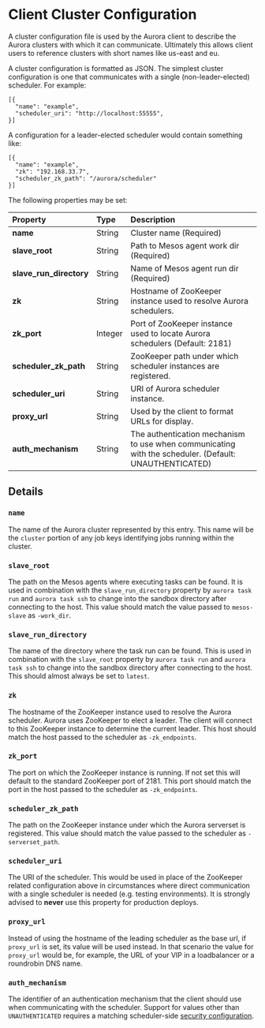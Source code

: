 # Client Cluster Configuration

A cluster configuration file is used by the Aurora client to describe the Aurora clusters with
which it can communicate. Ultimately this allows client users to reference clusters with short names
like us-east and eu.

A cluster configuration is formatted as JSON.  The simplest cluster configuration is one that
communicates with a single (non-leader-elected) scheduler.  For example:

    [{
      "name": "example",
      "scheduler_uri": "http://localhost:55555",
    }]


A configuration for a leader-elected scheduler would contain something like:

    [{
      "name": "example",
      "zk": "192.168.33.7",
      "scheduler_zk_path": "/aurora/scheduler"
    }]


The following properties may be set:

  **Property**             | **Type** | **Description**
  :------------------------| :------- | :--------------
   **name**                | String   | Cluster name (Required)
   **slave_root**          | String   | Path to Mesos agent work dir (Required)
   **slave_run_directory** | String   | Name of Mesos agent run dir (Required)
   **zk**                  | String   | Hostname of ZooKeeper instance used to resolve Aurora schedulers.
   **zk_port**             | Integer  | Port of ZooKeeper instance used to locate Aurora schedulers (Default: 2181)
   **scheduler_zk_path**   | String   | ZooKeeper path under which scheduler instances are registered.
   **scheduler_uri**       | String   | URI of Aurora scheduler instance.
   **proxy_url**           | String   | Used by the client to format URLs for display.
   **auth_mechanism**      | String   | The authentication mechanism to use when communicating with the scheduler. (Default: UNAUTHENTICATED)


## Details

### `name`

The name of the Aurora cluster represented by this entry. This name will be the `cluster` portion of
any job keys identifying jobs running within the cluster.

### `slave_root`

The path on the Mesos agents where executing tasks can be found. It is used in combination with the
`slave_run_directory` property by `aurora task run` and `aurora task ssh` to change into the sandbox
directory after connecting to the host. This value should match the value passed to `mesos-slave`
as `-work_dir`.

### `slave_run_directory`

The name of the directory where the task run can be found. This is used in combination with the
`slave_root` property by `aurora task run` and `aurora task ssh` to change into the sandbox
directory after connecting to the host. This should almost always be set to `latest`.

### `zk`

The hostname of the ZooKeeper instance used to resolve the Aurora scheduler. Aurora uses ZooKeeper
to elect a leader. The client will connect to this ZooKeeper instance to determine the current
leader. This host should match the host passed to the scheduler as `-zk_endpoints`.

### `zk_port`

The port on which the ZooKeeper instance is running. If not set this will default to the standard
ZooKeeper port of 2181. This port should match the port in the host passed to the scheduler as
`-zk_endpoints`.

### `scheduler_zk_path`

The path on the ZooKeeper instance under which the Aurora serverset is registered. This value should
match the value passed to the scheduler as `-serverset_path`.

### `scheduler_uri`

The URI of the scheduler. This would be used in place of the ZooKeeper related configuration above
in circumstances where direct communication with a single scheduler is needed (e.g. testing
environments). It is strongly advised to **never** use this property for production deploys.

### `proxy_url`

Instead of using the hostname of the leading scheduler as the base url, if `proxy_url` is set, its
value will be used instead. In that scenario the value for `proxy_url` would be, for example, the
URL of your VIP in a loadbalancer or a roundrobin DNS name.

### `auth_mechanism`

The identifier of an authentication mechanism that the client should use when communicating with the
scheduler. Support for values other than `UNAUTHENTICATED` requires a matching scheduler-side
[security configuration](../operations/security.md).
